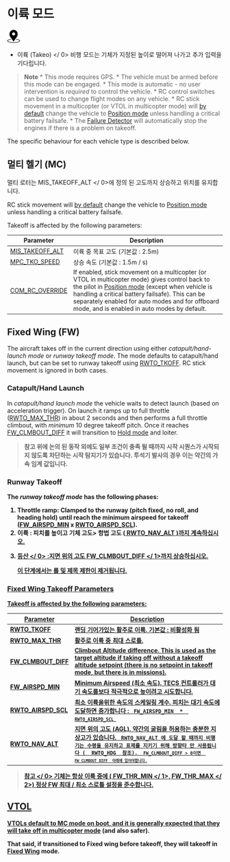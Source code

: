 # 이륙 모드

[<img src="../../assets/site/position_fixed.svg" title="Position fix required (e.g. GPS)" width="30px" />](../getting_started/flight_modes.md#key_position_fixed)

* 이륙 (Takeo) </ 0> 비행 모드는 기체가 지정된 높이로 떨어져 나가고 추가 입력을 기다립니다.</p> 

> **Note** * This mode requires GPS. * The vehicle must be armed before this mode can be engaged. * This mode is automatic - no user intervention is *required* to control the vehicle. * RC control switches can be used to change flight modes on any vehicle. * RC stick movement in a multicopter (or VTOL in multicopter mode) will [by default](#COM_RC_OVERRIDE) change the vehicle to [Position mode](../flight_modes/position_mc.md) unless handling a critical battery failsafe. * The [Failure Detector](../config/safety.md#failure_detector) will automatically stop the engines if there is a problem on takeoff.

The specific behaviour for each vehicle type is described below.

## 멀티 헬기 (MC)

멀티 로터는  MIS_TAKEOFF_ALT </ 0>에 정의 된 고도까지 상승하고 위치를 유지합니다.</p>

<p>RC stick movement will <a href="#COM_RC_OVERRIDE">by default</a> change the vehicle to <a href="../flight_modes/position_mc.md">Position mode</a> unless handling a critical battery failsafe.</p>

<p>Takeoff is affected by the following parameters:</p>

<table>
<thead>
<tr>
  <th>Parameter</th>
  <th>Description</th>
</tr>
</thead>
<tbody>
<tr>
  <td><span id="MIS_TAKEOFF_ALT"></span><a href="../advanced_config/parameter_reference.md#MIS_TAKEOFF_ALT">MIS_TAKEOFF_ALT</a></td>
  <td>이륙 중 목표 고도 (기본값 : 2.5m)</td>
</tr>
<tr>
  <td><span id="MPC_TKO_SPEED"></span><a href="../advanced_config/parameter_reference.md#MPC_TKO_SPEED">MPC_TKO_SPEED</a></td>
  <td>상승 속도 (기본값 : 1.5m / s)</td>
</tr>
<tr>
  <td><span id="COM_RC_OVERRIDE"></span><a href="../advanced_config/parameter_reference.md#COM_RC_OVERRIDE">COM_RC_OVERRIDE</a></td>
  <td>If enabled, stick movement on a multicopter (or VTOL in multicopter mode) gives control back to the pilot in <a href="../flight_modes/position_mc.md">Position mode</a> (except when vehicle is handling a critical battery failsafe). This can be separately enabled for auto modes and for offboard mode, and is enabled in auto modes by default.</td>
</tr>
</tbody>
</table>

<h2 id="fixed_wing">Fixed Wing (FW)</h2>

<p>The aircraft takes off in the current direction using either <em>catapult/hand-launch mode</em> or <em>runway takeoff mode</em>.
The mode defaults to catapult/hand launch, but can be set to runway takeoff using <a href="#RWTO_TKOFF">RWTO_TKOFF</a>.
RC stick movement is ignored in both cases.</p>

<h3 id="hand_launch">Catapult/Hand Launch</h3>

<p>In <em>catapult/hand launch mode</em> the vehicle waits to detect launch (based on acceleration trigger).
On launch it ramps up to full throttle (<a href="#RWTO_MAX_THR">RWTO_MAX_THR</a>) in about 2 seconds and then performs a full throttle climbout, with <em>minimum</em> 10 degree takeoff pitch. 
Once it reaches <a href="#FW_CLMBOUT_DIFF">FW_CLMBOUT_DIFF</a> it will transition to <a href="../flight_modes/hold.md">Hold mode</a> and loiter.</p>

<blockquote>
  <p><strong> 참고 </ 0> 위에 논의 된 동작 외에도 일부 조건이 충족 될 때까지 시작 시퀀스가 ​​시작되지 않도록 차단하는 시작 탐지기가 있습니다.
    투석기 발사의 경우 이는 약간의 가속 임계 값입니다.</p>
</blockquote>

<h3 id="runway_launch">Runway Takeoff</h3>

<p>The <em>runway takeoff mode</em> has the following phases:</p>

<ol start="1">
<li><strong>Throttle ramp</strong>: Clamped to the runway (pitch fixed, no roll, and heading hold) until reach the minimum airspeed for takeoff (<a href="#FW_AIRSPD_MIN">FW_AIRSPD_MIN</a> x <a href="#RWTO_AIRSPD_SCL">RWTO_AIRSPD_SCL</a>).</li>
<li><strong> 이륙 </ 0> : 피치를 높이고 기체 고도> 항법 고도 (<a href="#RWTO_NAV_ALT"> RWTO_NAV_ALT </ 1>)까지 계속하십시오.</li>
<li>



<strong> 등산 </ 0> :지면 위의 고도 <a href="#FW_CLMBOUT_DIFF"> FW_CLMBOUT_DIFF </ 1>까지 상승하십시오.

이 단계에서는 롤 및 제목 제한이 제거됩니다.</li>
</ol>

<h3>Fixed Wing Takeoff Parameters</h3>

<p>Takeoff is affected by the following parameters:</p>

<table>
<thead>
<tr>
  <th>Parameter</th>
  <th>Description</th>
</tr>
</thead>
<tbody>
<tr>
  <td><span id="RWTO_TKOFF"></span><a href="../advanced_config/parameter_reference.md#RWTO_TKOFF">RWTO_TKOFF</a>
</td>
  <td>랜딩 기어가있는 활주로 이륙. 기본값 : 비활성화 됨</td>
</tr>
<tr>
  <td><span id="RWTO_MAX_THR"></span><a href="../advanced_config/parameter_reference.md#RWTO_MAX_THR">RWTO_MAX_THR</a>
</td>
  <td>활주로 이륙 중 최대 스로틀.</td>
</tr>
<tr>
  <td><span id="FW_CLMBOUT_DIFF"></span><a href="../advanced_config/parameter_reference.md#FW_CLMBOUT_DIFF">FW_CLMBOUT_DIFF</a>
</td>
  <td>Climbout Altitude difference. This is used as the target altitude if taking off without a takeoff altitude setpoint (there is no setpoint in takeoff mode, but there is in missions).</td>
</tr>
<tr>
  <td><span id="FW_AIRSPD_MIN"></span><a href="../advanced_config/parameter_reference.md#FW_AIRSPD_MIN">FW_AIRSPD_MIN</a></td>
  <td>Minimum Airspeed (최소 속도). TECS 컨트롤러가 대기 속도를보다 적극적으로 높이려고 시도합니다.</td>
</tr>
<tr>
  <td><span id="RWTO_AIRSPD_SCL"></span><a href="../advanced_config/parameter_reference.md#RWTO_AIRSPD_SCL">RWTO_AIRSPD_SCL</a>
</td>
  <td>최소 이륙을위한 속도의 스케일링 계수. 피치는 대기 속도에 도달하면 증가합니다 : <code> FW_AIRSPD_MIN </ 0> * <code> RWTO_AIRSPD_SCL </ 0></td>
</tr>
<tr>
  <td><span id="RWTO_NAV_ALT"></span><a href="../advanced_config/parameter_reference.md#RWTO_NAV_ALT">RWTO_NAV_ALT</a>
</td>
  <td>지면 위의 고도 (AGL). 약간의 굴림을 허용하는 충분한 지상고가 있습니다. <code> RWTO_NAV_ALT </ 0>에 도달 할 때까지 비행기는 수평을 유지하고 표제를 지키기 위해 방향타 만 사용됩니다 (<span id="RWTO_HDG"> <a href="../advanced_config/parameter_reference.md#RWTO_HDG"> RWTO_HDG </ 2> 참조). <code> FW_CLMBOUT_DIFF </ 0>> 0이면 <code> FW_CLMBOUT_DIFF </ 0> 아래에 있어야합니다.</td>
</tr>
</tbody>
</table>

<blockquote>
  <p>



<strong> 참고 </ 0> 기체는 항상 이륙 중에 (<a href="../advanced_config/parameter_reference.md#FW_THR_MIN"> FW_THR_MIN </ 1>, <a href="../advanced_config/parameter_reference.md#FW_THR_MAX"> FW_THR_MAX </ 2>) 정상 FW 최대 / 최소 스로틀 설정을 준수합니다.
</p>
</blockquote>

<h2>VTOL</h2>

<p>VTOLs default to MC mode on boot, and it is generally expected that they will take off in <a href="#multi-copter-mc">multicopter mode</a> (and also safer).</p>

<p>That said, if transitioned to Fixed wing before takeoff, they will takeoff in <a href="#fixed_wing">Fixed Wing</a> mode.</p>

<!-- this maps to AUTO_TAKEOFF in dev -->